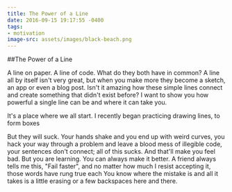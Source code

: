 ```yaml
---
title: The Power of a Line
date: 2016-09-15 19:17:55 -0400
tags:
- motivation
image-src: assets/images/black-beach.png
---
```


##The Power of a Line

A line on paper. A line of code. What do they both have in common? A line all by itself isn't very great, but when you make more they become a sketch, an app or even a blog post. Isn't it amazing how these simple lines connect and create something that didn't exist before? I want to show you how powerful a single line can be and where it can take you.

It's a place where we all start. I recently began practicing drawing lines, to form boxes

But they will suck. Your hands shake and you end up with weird curves, you hack your way through a problem and leave a blood mess of illegible code, your sentences don't connect; all of this sucks. And that'll make you feel bad. But you are learning. You can always make it better. A friend always tells me this, "Fail faster", and no matter how much I resist accepting it, those words have rung true each  You know where the mistake is and all it takes is a little erasing or a few backspaces here and there.
